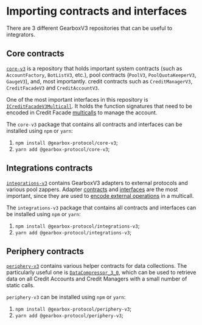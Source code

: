 # Importing contracts and interfaces

There are 3 different GearboxV3 repositories that can be useful to integrators.

## Core contracts

[`core-v3`](https://github.com/Gearbox-protocol/core-v3) is a repository that holds important system contracts (such as `AccountFactory`, `BotListV3`, etc.), pool contracts (`PoolV3`, `PoolQuotaKeeperV3`, `GaugeV3`), and, most importantly. credit contracts such as `CreditManagerV3`, `CreditFacadeV3` and `CreditAccountV3`.

One of the most important interfaces in this repository is [`ICreditFacadeV3Multicall`](https://github.com/Gearbox-protocol/core-v3/blob/main/contracts/interfaces/ICreditFacadeV3Multicall.sol). It holds the function signatures that need to be encoded in Credit Facade [multicalls](multicall/overview) to manage the account.

The `core-v3` package that contains all contracts and interfaces can be installed using `npm` or `yarn`:

1. `npm install @gearbox-protocol/core-v3`;
2. `yarn add @gearbox-protocol/core-v3`;

## Integrations contracts

[`integrations-v3`](https://github.com/Gearbox-protocol/integrations-v3) contains GearboxV3 adapters to external protocols and various pool zappers. Adapter [contracts](https://github.com/Gearbox-protocol/integrations-v3/contracts/adapters) and [interfaces](https://github.com/Gearbox-protocol/integrations-v3/contracts/interfaces) are the most important, since they are used to [encode external operations](multicall/external-calls) in a multicall.

The `integrations-v3` package that contains all contracts and interfaces can be installed using `npm` or `yarn`:

1. `npm install @gearbox-protocol/integrations-v3`;
2. `yarn add @gearbox-protocol/integrations-v3`;

## Periphery contracts

[`periphery-v3`](https://github.com/Gearbox-protocol/periphery-v3) contains various helper contracts for data collections. The particularly useful one is [`DataCompressor_3_0`](https://github.com/Gearbox-protocol/periphery-v3/blob/main/contracts/data/DataCompressor_3_0.sol), which can be used to retrieve data on all Credit Accounts and Credit Managers with a small number of static calls.

`periphery-v3` can be installed using `npm` or `yarn`:

1. `npm install @gearbox-protocol/periphery-v3`;
2. `yarn add @gearbox-protocol/periphery-v3`;
